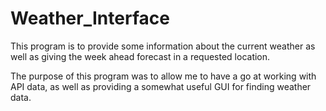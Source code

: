 # Weather_Interface
This program is to provide some information about the current weather as well as giving the week ahead forecast in a requested location.

The purpose of this program was to allow me to have a go at working with API data, as well as providing a somewhat useful GUI for finding weather data.
